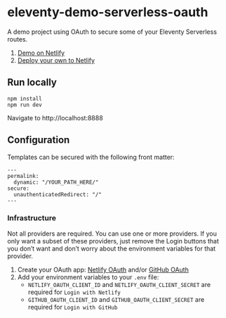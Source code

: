 # eleventy-demo-serverless-oauth

A demo project using OAuth to secure some of your Eleventy Serverless routes.

1. [Demo on Netlify](https://demo-eleventy-serverless-oauth.netlify.app)
1. [Deploy your own to Netlify](https://app.netlify.com/start/deploy?repository=https://github.com/11ty/demo-eleventy-serverless-oauth)


## Run locally

```
npm install
npm run dev
```

Navigate to http://localhost:8888

## Configuration

Templates can be secured with the following front matter:

```
---
permalink:
  dynamic: "/YOUR_PATH_HERE/"
secure:
  unauthenticatedRedirect: "/"
---
```

### Infrastructure

Not all providers are required. You can use one or more providers. If you only want a subset of these providers, just remove the Login buttons that you don’t want and don’t worry about the environment variables for that provider.

1. Create your OAuth app: [Netlify OAuth](https://app.netlify.com/user/applications) and/or [GitHub OAuth](https://github.com/settings/applications/new)
2. Add your environment variables to your `.env` file:
    * `NETLIFY_OAUTH_CLIENT_ID` and `NETLIFY_OAUTH_CLIENT_SECRET` are required for `Login with Netlify`
    * `GITHUB_OAUTH_CLIENT_ID` and `GITHUB_OAUTH_CLIENT_SECRET` are required for `Login with GitHub`